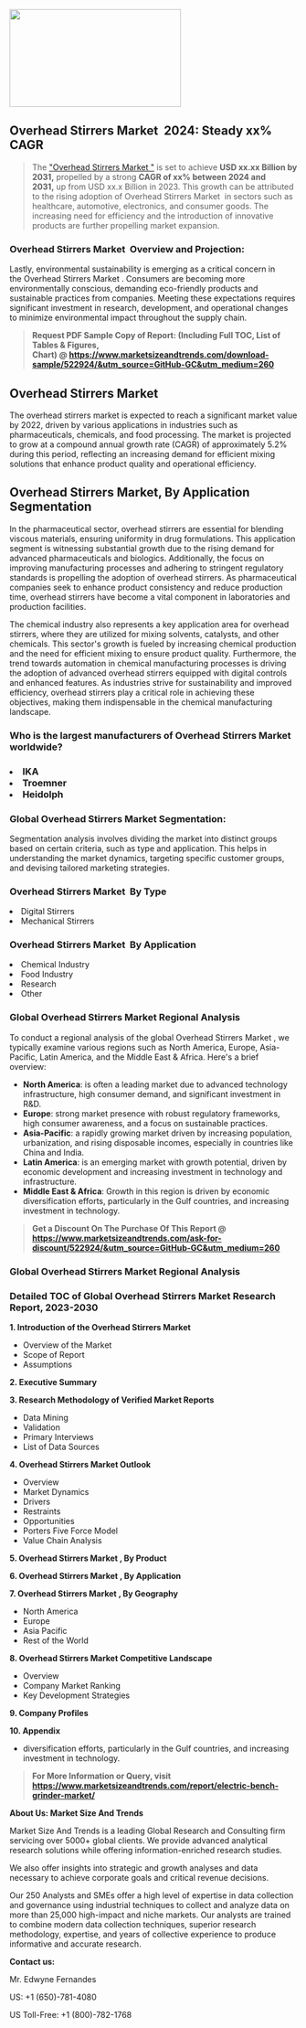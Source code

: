<p><img class="alignnone size-medium wp-image-20088" src="https://ffe5etoiles.com/wp-content/uploads/2024/12/MST1-300x171.png" alt="" width="300" height="171" /></p><h2 id="ember46" class="ember-view reader-text-block__heading-2">Overhead Stirrers Market &nbsp;2024: Steady&nbsp;xx% CAGR</h2><blockquote id="ember47" class="ember-view reader-text-block__blockquote">The&nbsp;<a class="app-aware-link " href="https://www.marketsizeandtrends.com/download-sample/522924/&utm_source=GitHub-GC&utm_medium=260" target="_blank" data-test-app-aware-link="">"Overhead Stirrers Market "</a>&nbsp;is set to achieve&nbsp;<strong>USD&nbsp;xx.xx&nbsp;Billion by 2031,</strong>&nbsp;propelled by a strong&nbsp;<strong>CAGR of&nbsp;xx% between 2024 and 2031,</strong>&nbsp;up from USD xx.x Billion in 2023. This growth can be attributed to the rising adoption of&nbsp;Overhead Stirrers Market &nbsp;in sectors such as healthcare, automotive, electronics, and consumer goods. The increasing need for efficiency and the introduction of innovative products are further propelling market expansion.</blockquote><h3 id="ember48" class="ember-view reader-text-block__heading-3">Overhead Stirrers Market &nbsp;Overview and Projection:</h3><p id="ember49" class="ember-view reader-text-block__paragraph">Lastly, environmental sustainability is emerging as a critical concern in the&nbsp;Overhead Stirrers Market . Consumers are becoming more environmentally conscious, demanding eco-friendly products and sustainable practices from companies. Meeting these expectations requires significant investment in research, development, and operational changes to minimize environmental impact throughout the supply chain.</p><blockquote id="ember50" class="ember-view reader-text-block__blockquote"><strong>Request PDF Sample Copy of Report: (Including Full TOC, List of Tables &amp; Figures, Chart)&nbsp;@&nbsp;<strong><a href="https://www.marketsizeandtrends.com/download-sample/522924/&utm_source=GitHub-GC&utm_medium=260" target="_blank">https://www.marketsizeandtrends.com/download-sample/522924/&utm_source=GitHub-GC&utm_medium=260</a></strong></strong></blockquote><h3 class=""> <h2>Overhead Stirrers Market</h2><p>The overhead stirrers market is expected to reach a significant market value by 2022, driven by various applications in industries such as pharmaceuticals, chemicals, and food processing. The market is projected to grow at a compound annual growth rate (CAGR) of approximately 5.2% during this period, reflecting an increasing demand for efficient mixing solutions that enhance product quality and operational efficiency.</p><h2>Overhead Stirrers Market, By Application Segmentation</h2><p>In the pharmaceutical sector, overhead stirrers are essential for blending viscous materials, ensuring uniformity in drug formulations. This application segment is witnessing substantial growth due to the rising demand for advanced pharmaceuticals and biologics. Additionally, the focus on improving manufacturing processes and adhering to stringent regulatory standards is propelling the adoption of overhead stirrers. As pharmaceutical companies seek to enhance product consistency and reduce production time, overhead stirrers have become a vital component in laboratories and production facilities.</p><p>The chemical industry also represents a key application area for overhead stirrers, where they are utilized for mixing solvents, catalysts, and other chemicals. This sector's growth is fueled by increasing chemical production and the need for efficient mixing to ensure product quality. Furthermore, the trend towards automation in chemical manufacturing processes is driving the adoption of advanced overhead stirrers equipped with digital controls and enhanced features. As industries strive for sustainability and improved efficiency, overhead stirrers play a critical role in achieving these objectives, making them indispensable in the chemical manufacturing landscape.</p></h3><h3 id="" class="">Who is the largest manufacturers of&nbsp;Overhead Stirrers Market worldwide?</h3><h3 class=""></Li><Li>IKA</Li><Li> Troemner</Li><Li> Heidolph</h3><h3 id="ember53" class="ember-view reader-text-block__heading-3">Global&nbsp;Overhead Stirrers Market Segmentation:</h3><p id="ember54" class="ember-view reader-text-block__paragraph">Segmentation analysis involves dividing the market into distinct groups based on certain criteria, such as type and application. This helps in understanding the market dynamics, targeting specific customer groups, and devising tailored marketing strategies.</p><h3 id="" class="">Overhead Stirrers Market &nbsp;By Type</h3><p></Li><Li>Digital Stirrers</Li><Li> Mechanical Stirrers</p><h3 id="" class="">Overhead Stirrers Market &nbsp;By Application</h3><p class=""></Li><Li>Chemical Industry</Li><Li> Food Industry</Li><Li> Research</Li><Li> Other</p><h3 id="ember62" class="ember-view reader-text-block__heading-3">Global Overhead Stirrers Market Regional Analysis</h3><p id="ember63" class="ember-view reader-text-block__paragraph">To conduct a regional analysis of the global Overhead Stirrers Market , we typically examine various regions such as North America, Europe, Asia-Pacific, Latin America, and the Middle East &amp; Africa. Here's a brief overview:</p><ul><li><strong>North America</strong>: is often a leading market due to advanced technology infrastructure, high consumer demand, and significant investment in R&amp;D.</li><li><strong>Europe</strong>: strong market presence with robust regulatory frameworks, high consumer awareness, and a focus on sustainable practices.</li><li><strong>Asia-Pacific</strong>: a rapidly growing market driven by increasing population, urbanization, and rising disposable incomes, especially in countries like China and India.</li><li><strong>Latin America</strong>: is an emerging market with growth potential, driven by economic development and increasing investment in technology and infrastructure.</li><li><strong>Middle East &amp; Africa</strong>: Growth in this region is driven by economic diversification efforts, particularly in the Gulf countries, and increasing investment in technology.</li></ul><blockquote id="ember61" class="ember-view reader-text-block__blockquote"><strong>Get a Discount On The Purchase Of This Report @ <strong><a href="https://html-cleaner.com/" target="">https://www.marketsizeandtrends.com/ask-for-discount/522924/&utm_source=GitHub-GC&utm_medium=260</a></strong></strong></blockquote><h3 id="ember62" class="ember-view reader-text-block__heading-3">Global Overhead Stirrers Market Regional Analysis</h3><h3 id="" class="">Detailed TOC of Global Overhead Stirrers Market Research Report, 2023-2030</h3><p id="" class=""><strong>1. Introduction of the Overhead Stirrers Market </strong></p><ul><li>Overview of the Market</li><li>Scope of Report</li><li>Assumptions</li></ul><p id="" class=""><strong>2. Executive Summary</strong></p><p id="" class=""><strong>3. Research Methodology of Verified Market Reports</strong></p><ul><li>Data Mining</li><li>Validation</li><li>Primary Interviews</li><li>List of Data Sources</li></ul><p id="" class=""><strong>4. Overhead Stirrers Market Outlook</strong></p><ul><li>Overview</li><li>Market Dynamics</li><li>Drivers</li><li>Restraints</li><li>Opportunities</li><li>Porters Five Force Model</li><li>Value Chain Analysis</li></ul><p id="" class=""><strong>5. Overhead Stirrers Market , By Product</strong></p><p id="" class=""><strong>6. Overhead Stirrers Market , By Application</strong></p><p id="" class=""><strong>7. Overhead Stirrers Market , By Geography</strong></p><ul><li>North America</li><li>Europe</li><li>Asia Pacific</li><li>Rest of the World</li></ul><p id="" class=""><strong>8. Overhead Stirrers Market Competitive Landscape</strong></p><ul><li>Overview</li><li>Company Market Ranking</li><li>Key Development Strategies</li></ul><p id="" class=""><strong>9. Company Profiles</strong></p><p id="" class=""><strong>10. Appendix</strong></p><ul><li>diversification efforts, particularly in the Gulf countries, and increasing investment in technology.</li></ul><blockquote id="ember65" class="ember-view reader-text-block__blockquote"><strong>For More Information or Query, visit <strong><strong><a href="https://html-cleaner.com/" target="">https://www.marketsizeandtrends.com/report/electric-bench-grinder-market/</a></strong></strong></strong></blockquote><p id="" class=""><strong>About Us: Market Size And Trends</strong></p><p id="" class="">Market Size And Trends is a leading Global Research and Consulting firm servicing over 5000+ global clients. We provide advanced analytical research solutions while offering information-enriched research studies.</p><p id="" class="">We also offer insights into strategic and growth analyses and data necessary to achieve corporate goals and critical revenue decisions.</p><p id="" class="">Our 250 Analysts and SMEs offer a high level of expertise in data collection and governance using industrial techniques to collect and analyze data on more than 25,000 high-impact and niche markets. Our analysts are trained to combine modern data collection techniques, superior research methodology, expertise, and years of collective experience to produce informative and accurate research.</p><p id="" class=""><strong>Contact us:</strong></p><p id="" class="">Mr. Edwyne Fernandes</p><p id="" class="">US: +1 (650)-781-4080</p><p id="" class="">US Toll-Free: +1 (800)-782-1768</p>
